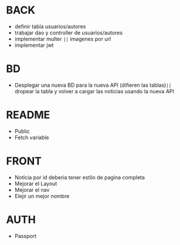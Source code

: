 # BACK
- definir tabla usuarios/autores
- trabajar dao y controller de usuarios/autores
- implementar multer `||` imagenes por url
- implementar jwt

# BD
- Desplegar una nueva BD para la nueva API (difieren las tablas)`||` dropear la tabla y volver a cargar las noticias usando la nueva API

# README
- Public
- Fetch variable

# FRONT
- Noticia por id deberia tener estilo de pagina completa
- Mejorar el Layout
- Mejorar el nav
- Elejir un mejor nombre

# AUTH
- Passport